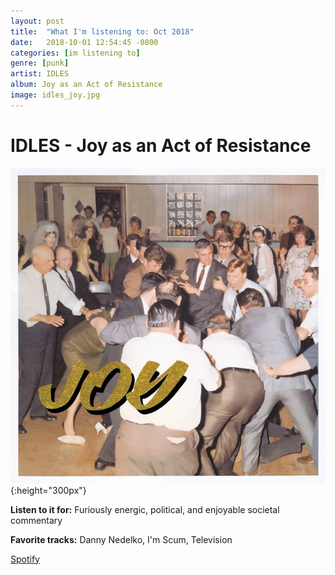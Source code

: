 ```yaml
---
layout: post
title:  "What I'm listening to: Oct 2018"
date:   2018-10-01 12:54:45 -0800
categories: [im listening to]
genre: [punk]
artist: IDLES
album: Joy as an Act of Resistance
image: idles_joy.jpg
---
```


# IDLES - Joy as an Act of Resistance
<!--excerpt-->
![](/assets/albums/idles_joy.jpg){:height="300px"}

**Listen to it for:** Furiously energic, political, and enjoyable societal commentary

**Favorite tracks:** Danny Nedelko, I'm Scum, Television

[Spotify](spotify:album:7BbRSUBwTB37ut0Ht3yAqt)
